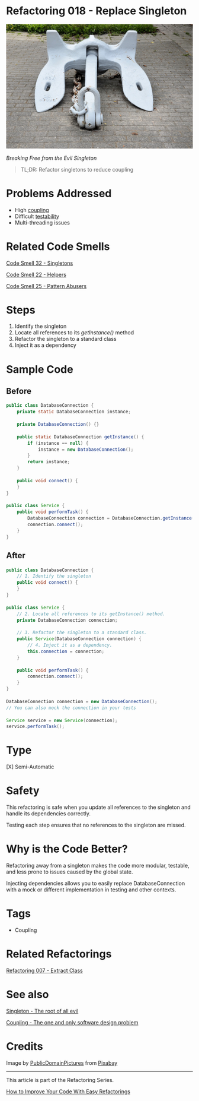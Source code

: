 # Refactoring 018 - Replace Singleton

![Refactoring 018 - Replace Singleton](Refactoring%20018%20-%20Replace%20Singleton.jpg)

*Breaking Free from the Evil Singleton*

> TL;DR: Refactor singletons to reduce coupling

# Problems Addressed

- High [coupling](https://github.com/mcsee/Software-Design-Articles/tree/main/Articles/Theory/Coupling%20-%20The%20one%20and%20only%20software%20design%20problem/readme.md)
- Difficult [testability](https://github.com/mcsee/Software-Design-Articles/tree/main/Articles/Theory/Singleton%20-%20The%20root%20of%20all%20evil/readme.md)
- Multi-threading issues

# Related Code Smells

[Code Smell 32 - Singletons](https://github.com/mcsee/Software-Design-Articles/tree/main/Articles/Code%20Smells/Code%20Smell%2032%20-%20Singletons/readme.md)

[Code Smell 22 - Helpers](https://github.com/mcsee/Software-Design-Articles/tree/main/Articles/Code%20Smells/Code%20Smell%2022%20-%20Helpers/readme.md)

[Code Smell 25 - Pattern Abusers](https://github.com/mcsee/Software-Design-Articles/tree/main/Articles/Code%20Smells/Code%20Smell%2025%20-%20Pattern%20Abusers/readme.md)

# Steps

1. Identify the singleton 
2. Locate all references to its *getInstance()* method
3. Refactor the singleton to a standard class
4. Inject it as a dependency

# Sample Code

## Before

<!-- [Gist Url](https://gist.github.com/mcsee/43f6accd32cfcfef4e1daf5d159c1394) -->

```java
public class DatabaseConnection {
    private static DatabaseConnection instance;

    private DatabaseConnection() {}

    public static DatabaseConnection getInstance() {
        if (instance == null) {
            instance = new DatabaseConnection();
        }
        return instance;
    }

    public void connect() { 
    }
}

public class Service {
    public void performTask() {
        DatabaseConnection connection = DatabaseConnection.getInstance();
        connection.connect(); 
    }
}
```

## After

<!-- [Gist Url](https://gist.github.com/mcsee/d52dafea0e452a5343045d47a4524510) -->

```java
public class DatabaseConnection {  
    // 1. Identify the singleton 
    public void connect() { 
    }
}

public class Service {
    // 2. Locate all references to its getInstance() method.
    private DatabaseConnection connection;

    // 3. Refactor the singleton to a standard class. 
    public Service(DatabaseConnection connection) {
        // 4. Inject it as a dependency.
        this.connection = connection;
    }

    public void performTask() {
        connection.connect(); 
    }
}

DatabaseConnection connection = new DatabaseConnection();
// You can also mock the connection in your tests

Service service = new Service(connection);
service.performTask();
```

# Type

[X] Semi-Automatic

# Safety

This refactoring is safe when you update all references to the singleton and handle its dependencies correctly. 

Testing each step ensures that no references to the singleton are missed.

# Why is the Code Better?

Refactoring away from a singleton makes the code more modular, testable, and less prone to issues caused by the global state. 

Injecting dependencies allows you to easily replace DatabaseConnection with a mock or different implementation in testing and other contexts.
 
# Tags

- Coupling

# Related Refactorings

[Refactoring 007 - Extract Class](https://github.com/mcsee/Software-Design-Articles/tree/main/Articles/Refactorings/Refactoring%20007%20-%20Extract%20Class/readme.md)

# See also

[Singleton - The root of all evil](https://github.com/mcsee/Software-Design-Articles/tree/main/Articles/Theory/Singleton%20-%20The%20root%20of%20all%20evil/readme.md)

[Coupling - The one and only software design problem](https://github.com/mcsee/Software-Design-Articles/tree/main/Articles/Theory/Coupling%20-%20The%20one%20and%20only%20software%20design%20problem/readme.md)

# Credits

Image by [PublicDomainPictures](https://pixabay.com/users/publicdomainpictures-14/) from [Pixabay](https://pixabay.com/)

* * * 

This article is part of the Refactoring Series.

[How to Improve Your Code With Easy Refactorings](https://github.com/mcsee/Software-Design-Articles/tree/main/Articles/Refactorings/How%20to%20Improve%20your%20Code%20With%20Easy%20Refactorings/readme.md)